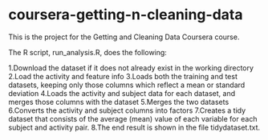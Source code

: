# coursera-getting-n-cleaning-data
This is the project for the Getting and Cleaning Data Coursera course. 

The R script, run_analysis.R, does the following:
  
1.Download the dataset if it does not already exist in the working directory
2.Load the activity and feature info
3.Loads both the training and test datasets, keeping only those columns which 
  reflect a mean or standard deviation
4.Loads the activity and subject data for each dataset, and merges those 
  columns with the dataset
5.Merges the two datasets
6.Converts the activity and subject columns into factors
7.Creates a tidy dataset that consists of the average (mean) value of each 
  variable for each subject and activity pair.
8.The end result is shown in the file tidydataset.txt.
